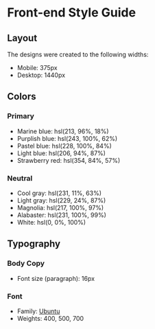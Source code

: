 # Front-end Style Guide

## Layout

The designs were created to the following widths:

- Mobile: 375px
- Desktop: 1440px

## Colors

### Primary

- Marine blue: hsl(213, 96%, 18%)
- Purplish blue: hsl(243, 100%, 62%)
- Pastel blue: hsl(228, 100%, 84%)
- Light blue: hsl(206, 94%, 87%)
- Strawberry red: hsl(354, 84%, 57%)

### Neutral

- Cool gray: hsl(231, 11%, 63%)
- Light gray: hsl(229, 24%, 87%)
- Magnolia: hsl(217, 100%, 97%)
- Alabaster: hsl(231, 100%, 99%)
- White: hsl(0, 0%, 100%)

<!-- - {
    font-family: Verdana;
    color: hsl(213, 96%, 18%); // Marine blue:
    color: hsl(243, 100%, 62%); // Purplish blue:
    color: hsl(228, 100%, 84%); // Pastel blue:
    color: hsl(206, 94%, 87%); // Light blue:
    color: hsl(354, 84%, 57%); // Strawberry red:
    color: hsl(231, 11%, 63%); // Cool gray:
    color: hsl(229, 24%, 87%); // Light gray:
    color: hsl(217, 100%, 97%); // Magnolia:
    color: hsl(231, 100%, 99%); // Alabaster:
} -->

## Typography

### Body Copy

- Font size (paragraph): 16px

### Font

- Family: [Ubuntu](https://fonts.google.com/specimen/Ubuntu)
- Weights: 400, 500, 700
